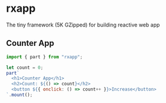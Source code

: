 # rxapp

The tiny framework (5K GZipped) for building reactive web app

## Counter App

```js
import { part } from "rxapp";

let count = 0;
part`
  <h1>Counter App</h1>
  <h2>Count: ${() => count}</h2>
  <button ${{ onclick: () => count++ }}>Increase</button>
`.mount();
```
